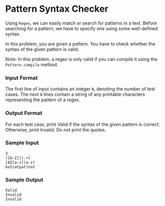 # Pattern Syntax Checker

Using `Regex`, we can easily match or search for patterns in a text. Before searching for a pattern, we have to specify 
one using some well-defined syntax.

In this problem, you are given a pattern. You have to check whether the syntax of the given pattern is valid.

Note: In this problem, a regex is only valid if you can compile it using the `Pattern.compile` method.

### Input Format

The first line of input contains an integer `N`, denoting the number of test cases. The next `N` lines contain a string 
of any printable characters representing the pattern of a regex.

### Output Format

For each test case, print Valid if the syntax of the given pattern is correct. Otherwise, print Invalid. Do not print the quotes.

### Sample Input
~~~~
3
([A-Z])(.+)
[AZ[a-z](a-z)
batcatpat(nat
~~~~

### Sample Output
~~~~
Valid
Invalid
Invalid
~~~~